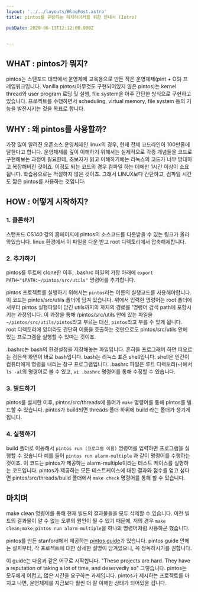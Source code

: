 ```yaml
---
layout: '../../layouts/BlogPost.astro'
title: pintos를 유랑하는 히치하이커를 위한 안내서 (Intro)

pubDate: 2020-06-13T12:12:00.000Z


---
```


## WHAT : pintos가 뭐지?

pintos는 스탠포드 대학에서 운영체제 교육용으로 만든 작은 운영체제(pint + OS) 프레임워크입니다. Vanilla pintos(아무것도 구현되어있지 않은 pintos)는 kernel thread와 user program 로딩 및 실행, file system을 아주 간단한 방식으로 구현하고 있습니다. 프로젝트를 수행하면서 scheduling, virtual memory, file system 등의 기능을 발전시키는 것을 목표로 합니다.

## WHY : 왜 pintos를 사용할까?

가장 많이 알려진 오픈소스 운영체제인 linux의 경우, 현재 전체 코드라인이 100만줄에 달한다고 합니다. 운영체제를 깊이 이해하기 위해서는 실제적으로 각종 개념들을 코드로 구현해보는 과정이 필요한데, 초보자가 읽고 이해하기에는 리눅스의 코드가 너무 방대하고 복잡해버린 것이죠. 이정도 되는 코드의 경우 컴파일 하는 데에만 1시간 이상이 소요됩니다. 학습용으로는 적절하지 않은 것이죠. 그래서 LINUX보다 간단하고, 컴파일 시간도 짧은 pintos를 사용하는 것입니다.

## HOW : 어떻게 시작하지?

### 1. 클론하기

스탠포드 CS140 강의 홈페이지에 pintos의 소스코드를 다운받을 수 있는 링크가 올라와있습니다. linux 환경에서 이 파일을 다운 받고 root 디렉토리에서 압축해제합니다.

### 2. 추가하기

pintos를 루트에 clone한 이후, .bashrc 파일의 가장 아래에 `export PATH="$PATH:~/pintos/src/utils"` 명령어를 추가합니다.

pintos 프로젝트를 실행하기 위해서는 `pintos`라는 이름의 실행코드를 사용해야합니다. 이 코드는 pintos/src/utils 폴더에 담겨 있습니다. 위에서 입력한 명령어는 root 폴더에서부터 pintos 실행파일이 담긴 utils까지의 까지의 경로를 '명령어 검색 path에 포함시키는 과정입니다. 이 과정을 통해 /pintos/src/utils 안에 있는 파일을 `~/pintos/src/utils/pintos`라고 부르는 대신, `pintos`라고 부를 수 있게 됩니다. root 디렉토리에 있더라도 간단히 이름을 호출하는 것만으로도 pintos/src/utils 안에 있는 프로그램을 실행할 수 있따는 것이죠.

.bashrc는 bash의 환경설정을 저장해놓는 파일입니다. 흔히들 프로그래머 하면 떠오르는 검은색 화면이 바로 bash입니다. bash는 리눅스 표준 shell입니다. shell은 인간이 컴퓨터에게 명령을 내리는 창구 프로그램입니다. .bashrc 파일은 루트 디렉토리(~)에서 `ls -al`의 명령어로 볼 수 있고, `vi .bashrc` 명령어를 통해 수정할 수 있습니다.

### 3. 빌드하기

pintos를 설치한 이후, pintos/src/threads에 들어가 `make` 명령어를 통해 pintos를 빌드할 수 있습니다. pintos가 build되면 threads 폴더 하위에 build 라는 폴더가 생기게 됩니다. 

### 4. 실행하기

build 폴더로 이동해서 `pintos run (프로그램 이름)` 명령어를 입력하면 프로그램을 실행할 수 있습니다 예를 들어 `pintos run alarm-multiple` 과 같이 명령어를 수행하는 것이죠. 이 코드는 pintos가 제공하는 alarm-multiple이라는 테스트 케이스를 실행하는 코드입니다. pintos가 제공하는 모든 테스트케이스에 대한 결과와 점수를 얻고 싶다면 pintos/src/threads/build 폴더에서 `make check` 명령어를 통해 할 수 있습니다.

## 마치며

make clean 명령어를 통해 현재 빌드의 결과물들을 모두 삭제할 수 있습니다. 이전 빌드의 결과물이 알 수 없는 오류의 원인이 될 수 있기 때문에, 저의 경우 `make clean;make;pintos run alarm-multiple`을 하나의 명령어처럼 사용하곤 했습니다.

pintos를 만든 stanford에서 제공하는 [pintos guide](https://web.stanford.edu/class/cs140/projects/pintos/pintos.pdf)가 있습니다. pintos guide 안에는 설치부터, 각 프로젝트에 대한 상세한 설명이 담겨있으니, 꼭 정독하시기를 권합니다.

이 guide는 다음과 같은 어구로 시작합니다. "These projects are hard. They have a reputation of taking a lot of time, and deservedly so" 그렇습니다. pintos는 모두에게 어렵고, 많은 시간을 요구하는 과제입니다. pintos가 제시하는 프로젝트를 마치고 나면, 운영체제를 지금보다 훨씬 더 잘 이해한 상태가 되어있을 겁니다.
